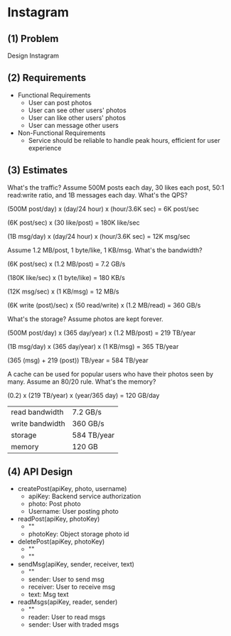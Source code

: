 # Instagram

## (1) Problem
Design Instagram

## (2) Requirements
- Functional Requirements
  - User can post photos
  - User can see other users' photos
  - User can like other users' photos
  - User can message other users
- Non-Functional Requirements
  - Service should be reliable to handle peak hours, efficient for user experience

## (3) Estimates
What's the traffic? Assume 500M posts each day, 30 likes each post, 50:1 read:write ratio, and 1B messages each day. What's the QPS?

(500M post/day) x (day/24 hour) x (hour/3.6K sec) = 6K post/sec

(6K post/sec) x (30 like/post) = 180K like/sec

(1B msg/day) x (day/24 hour) x (hour/3.6K sec) = 12K msg/sec

Assume 1.2 MB/post, 1 byte/like, 1 KB/msg. What's the bandwidth?

(6K post/sec) x (1.2 MB/post) = 7.2 GB/s

(180K like/sec) x (1 byte/like) = 180 KB/s

(12K msg/sec) x (1 KB/msg) = 12 MB/s

(6K write (post)/sec) x (50 read/write) x (1.2 MB/read) = 360 GB/s

What's the storage? Assume photos are kept forever.

(500M post/day) x (365 day/year) x (1.2 MB/post) = 219 TB/year

(1B msg/day) x (365 day/year) x (1 KB/msg) = 365 TB/year

(365 (msg) + 219 (post)) TB/year = 584 TB/year

A cache can be used for popular users who have their photos seen by many. Assume an 80/20 rule. What's the memory?

(0.2) x (219 TB/year) x (year/365 day) = 120 GB/day

|||
|---|---|
| read bandwidth | 7.2 GB/s |
| write bandwidth | 360 GB/s |
| storage | 584 TB/year |
| memory | 120 GB |

## (4) API Design
- createPost(apiKey, photo, username)
  - apiKey: Backend service authorization
  - photo: Post photo
  - Username: User posting photo
- readPost(apiKey, photoKey)
  - ""
  - photoKey: Object storage photo id
- deletePost(apiKey, photoKey)
  - ""
  - ""
- sendMsg(apiKey, sender, receiver, text)
  - ""
  - sender: User to send msg
  - receiver: User to receive msg
  - text: Msg text
- readMsgs(apiKey, reader, sender)
  - ""
  - reader: User to read msgs
  - sender: User with traded msgs
